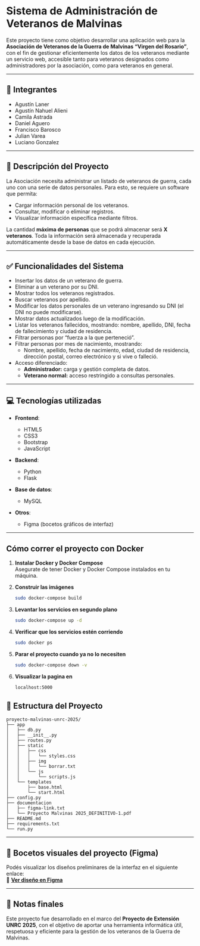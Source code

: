 # Sistema de Administración de Veteranos de Malvinas

Este proyecto tiene como objetivo desarrollar una aplicación web para la **Asociación de Veteranos de la Guerra de Malvinas “Virgen del Rosario”**, con el fin de gestionar eficientemente los datos de los veteranos mediante un servicio web, accesible tanto para veteranos designados como administradores por la asociación, como para veteranos en general.

---

## 👥 Integrantes

- Agustín Laner 
- Agustín Nahuel Alieni 
- Camila Astrada 
- Daniel Aguero 
- Francisco Barosco 
- Julian Varea 
- Luciano Gonzalez 

---

## 🧠 Descripción del Proyecto

La Asociación necesita administrar un listado de veteranos de guerra, cada uno con una serie de datos personales. Para esto, se requiere un software que permita:

- Cargar información personal de los veteranos.
- Consultar, modificar o eliminar registros.
- Visualizar información específica mediante filtros.

La cantidad **máxima de personas** que se podrá almacenar será **X veteranos**. Toda la información será almacenada y recuperada automáticamente desde la base de datos en cada ejecución.

---

## ✅ Funcionalidades del Sistema

- Insertar los datos de un veterano de guerra.
- Eliminar a un veterano por su DNI.
- Mostrar todos los veteranos registrados.
- Buscar veteranos por apellido.
- Modificar los datos personales de un veterano ingresando su DNI (el DNI no puede modificarse).
- Mostrar datos actualizados luego de la modificación.
- Listar los veteranos fallecidos, mostrando: nombre, apellido, DNI, fecha de fallecimiento y ciudad de residencia.
- Filtrar personas por “fuerza a la que perteneció”.
- Filtrar personas por mes de nacimiento, mostrando:
  - Nombre, apellido, fecha de nacimiento, edad, ciudad de residencia, dirección postal, correo electrónico y si vive o falleció.
- Acceso diferenciado:
  - **Administrador:** carga y gestión completa de datos.
  - **Veterano normal:** acceso restringido a consultas personales.

---

## 💻 Tecnologías utilizadas

- **Frontend**:
  - HTML5
  - CSS3
  - Bootstrap
  - JavaScript

- **Backend**:
  - Python
  - Flask

- **Base de datos**:
  - MySQL

- **Otros**:
  - Figma (bocetos gráficos de interfaz)

---


## Cómo correr el proyecto con Docker

1. **Instalar Docker y Docker Compose**  
   Asegurate de tener Docker y Docker Compose instalados en tu máquina.

2. **Construir las imágenes**  
   ```bash
   sudo docker-compose build
   ```

3. **Levantar los servicios en segundo plano**  
   ```bash
   sudo docker-compose up -d
   ```

4. **Verificar que los servicios estén corriendo**  
   ```bash
   sudo docker ps
   ```

5. **Parar el proyecto cuando ya no lo necesiten**  
   ```bash
   sudo docker-compose down -v
   ```
6. **Visualizar la pagina en**
   ```bash
   localhost:5000
   ```

## 📁 Estructura del Proyecto

```
proyecto-malvinas-unrc-2025/
├── app
│   ├── db.py
│   ├── __init__.py
│   ├── routes.py
│   ├── static
│   │   ├── css
│   │   │   └── styles.css
│   │   ├── img
│   │   │   └── borrar.txt
│   │   └── js
│   │       └── scripts.js
│   └── templates
│       ├── base.html
│       └── start.html
├── config.py
├── documentacion
│   ├── figma-link.txt
│   └── Proyecto Malvinas 2025_DEFINITIVO-1.pdf
├── README.md
├── requirements.txt
└── run.py
```

---

## 🧩 Bocetos visuales del proyecto (Figma)

Podés visualizar los diseños preliminares de la interfaz en el siguiente enlace:  
📌 **[Ver diseño en Figma](https://www.figma.com/design/lnTIY4ccpOcWNXkZkoarZG)**

---

## 📌 Notas finales

Este proyecto fue desarrollado en el marco del **Proyecto de Extensión UNRC 2025**, con el objetivo de aportar una herramienta informática útil, respetuosa y eficiente para la gestión de los veteranos de la Guerra de Malvinas.
